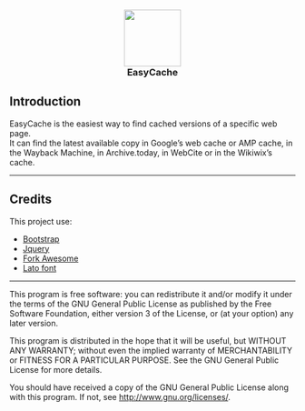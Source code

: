 <div>
  <h3 align="center"><img src="https://raw.githubusercontent.com/Atnode/EasyCache/main/img/favicon-96x96.png" width="100"/><br>EasyCache</h3>
</div>

## Introduction
EasyCache is the easiest way to find cached versions of a specific web page.  
It can find the latest available copy in Google’s web cache or AMP cache, in the Wayback Machine, in Archive.today, in WebCite or in the Wikiwix’s cache.

***

## Credits
This project use:  
- [Bootstrap](https://getbootstrap.com/)  
- [Jquery](https://jquery.com/)  
- [Fork Awesome](https://forkaweso.me/)  
- [Lato font](https://fonts.google.com/specimen/Lato)  

***

This program is free software: you can redistribute it and/or modify it under the terms of the GNU General Public License as published by the Free Software Foundation, either version 3 of the License, or (at your option) any later version.

This program is distributed in the hope that it will be useful, but WITHOUT ANY WARRANTY; without even the implied warranty of MERCHANTABILITY or FITNESS FOR A PARTICULAR PURPOSE. See the GNU General Public License for more details.

You should have received a copy of the GNU General Public License along with this program. If not, see http://www.gnu.org/licenses/.
